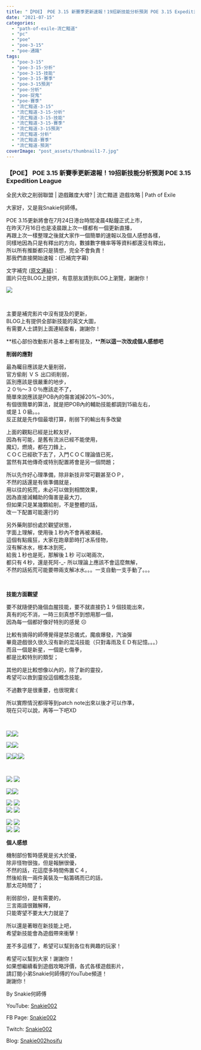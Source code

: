 ```yaml
---
title: "【POE】 POE 3.15 新賽季更新速報！19招新技能分析預測 POE 3.15 Expedition League | 全民大砍之削弱聯盟 | 遊戲難度大增? | 流亡黯道 遊戲攻略 | Path of Exile"
date: "2021-07-15"
categories: 
  - "path-of-exile-流亡黯道"
  - "pc"
  - "poe"
  - "poe-3-15"
  - "poe-通識"
tags: 
  - "poe-3-15"
  - "poe-3-15-分析"
  - "poe-3-15-技能"
  - "poe-3-15-賽季"
  - "poe-3-15預測"
  - "poe-分析"
  - "poe-捉鬼"
  - "poe-賽季"
  - "流亡黯道-3-15"
  - "流亡黯道-3-15-分析"
  - "流亡黯道-3-15-技能"
  - "流亡黯道-3-15-賽季"
  - "流亡黯道-3-15預測"
  - "流亡黯道-分析"
  - "流亡黯道-賽季"
  - "流亡黯道-預測"
coverImage: "post_assets/thumbnail1-7.jpg"
---
```


### 【POE】 POE 3.15 新賽季更新速報！19招新技能分析預測 POE 3.15 Expedition League  
全民大砍之削弱聯盟 | 遊戲難度大增? | 流亡黯道 遊戲攻略 | Path of Exile

  
大家好，又是我Snakie何師傅。  

  
POE 3.15更新將會在7月24日港台時間凌晨4點鐘正式上市，  
在昨天7月16日也是凌晨跟上次一樣都有一個更新直播，  
再跟上次一樣整理之後就大家作一個簡單的速報以及個人感想各樣，  
同樣地因為只是有釋出的方向，數據數字機率等等資料都還沒有釋出，  
所以所有推斷都只是猜想，完全不會負責！  
那我們直接開始速報：(已補完字幕)  

  
文字補完 [(原文連結)](https://snakie002hosifu.blogspot.com/2021/07/poe-poe-315-19-poe-315-expedition.html)：  
圖片只在BLOG上提供，有意朋友請到BLOG上瀏覽，謝謝你！  

  
![](post_assets/thumbnail1-7-1024x576.jpg)  

  
   

  
主要是補完影片中沒有提及的更新，  
BLOG上有提供全部新技能的英文大圖，  
有需要人士請到上面連結查看，謝謝你！  

  
**核心部份改動影片基本上都有提及，****所以這一次改成個人感想吧**  

  
**削弱的應對**  

  
最為曯目應該是大量削弱，  
官方偷削 ＶＳ 出口術削弱，  
區別應該是很嚴重的地步，  
２０％～３０％應該走不了，  
簡單來說應該是POB內的傷害減掉20%~30%，  
有個很簡單的算法，就是把POB內的輔助技能都調到15級左右，  
或是１０級。。。  
反正就是先作個最壞打算，削弱下的輸出有多改變  

  
上面的觀點已經是比較友好，  
因為有可能，是舊有流派已經不能使用，  
魔幻，燃燒，都在刀鋒上，  
ＣＯＣ已經砍下去了，入門ＣＯＣ理論值已死，  
當然有其他傳奇或特別配置將會是另一個問題；  

  
所以先作好心理準備，除非新技非常可觀甚至ＯＰ，  
不然的話還是有做準備就是，  
用以往的拓荒，未必可以做到相關效果，  
因為直接減輔助的傷害是最大刀，  
但如果只是某幾顆給削，不是整體的話，  
改一下配置可能還行的  

  
另外藥劑部份處於觀望狀態，  
字面上理解，使用後１秒內不會再被凍結，  
這個有點瘋狂，大家在跑章節時打冰系怪物，  
沒有解冰水，根本冰到死，  
給我１秒也是死，那解後１秒 可以喝兩次，  
都只有４秒，還是死阿-\_- 
所以理論上應該不會這麼無解，  
不然的話拓荒可能要帶兩支解冰水。。。一支自動一支手動了。。。  

  
   

  
**技能方面觀望**  

  
要不就隨便扔幾個血腥技能，要不就直接扔１９個技能出來，  
真有的吃不消，一時三刻真想不到想用那一個，  
因為每一個都好像好特別的感覺 ☹  

  
比較有搞得的師傅覺得是禁忌儀式，魔痕爆發，汽油彈  
畢竟遊戲很久很久沒有新的混沌技能（只對毒雨及ＥＤ有記憶。。。）  
而且一個是新星，一個是七傷拳，  
都是比較特別的類型；  

  
其他的是比較想像以內的，除了新的靈投，  
希望可以救到靈投這個概念技能，  

  
不過數字是很重要，也很現實:(  

  
所以實際情況都得等到patch note出來以後才可以作準，  
現在只可以說，再等一下吧XD  

  
   

  
![](post_assets/MANA-267x300.jpg)![](post_assets/FR-267x300.jpg)  

  
![](post_assets/FBS-267x300.jpg)![](post_assets/EOW-267x300.jpg)  

  
![](post_assets/EC-267x300.jpg)![](post_assets/EBS-267x300.jpg)![](post_assets/BT-267x300.jpg)  

  
   

  
![](post_assets/BONE-267x300.jpg) ![](post_assets/BMC-267x300.jpg)  

  
![](post_assets/BH-267x300.jpg)![](post_assets/BANNER-267x300.jpg)  

  
![](post_assets/AM-267x300.jpg) ![](post_assets/AB-267x300.jpg)  
![](post_assets/VB-267x300.jpg) ![](post_assets/ST-267x300.jpg)  

  
![](post_assets/SRA-267x300.jpg) ![](post_assets/SR-267x300.jpg)  
![](post_assets/SC-267x300.jpg) ![](post_assets/RV-267x300.jpg)  

  
**個人感想**  

  
機制部份暫時感覺是劣大於優，  
除非怪物很強，但是報酬很優，  
不然的話，花這麼多時間佈置Ｃ４，  
然後給我一兩件黃裝及一點籌碼而已的話，  
那太花時間了；  

  
削弱部份，是有需要的，  
三言兩語很難解釋，  
只能寄望不要太大力就是了  

  
所以還是著眼在新技能上吧，  
希望新技能會為遊戲帶來衝擊！  

  
差不多這樣了，希望可以幫到各位有興趣的玩家！  

  
希望可以幫到大家！謝謝你！  
如果想繼續看到遊戲攻略評價，各式各樣遊戲影片，  
請訂閱小弟Snakie何師傅的YouTube頻道！  
謝謝你！  

  
By Snakie何師傅  

  
YouTube: [Snakie002](https://www.youtube.com/c/Snakie002/)  

  
FB Page: [Snakie002](https://www.facebook.com/Snakie002/)  

  
Twitch: [Snakie002](https://www.twitch.tv/snakie002/)  

  
Blog: [Snakie002hosifu](https://snakie002hosifu.blog/)
